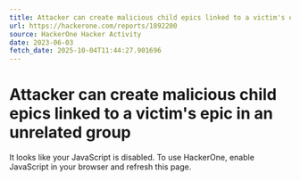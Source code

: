 ```yaml
---
title: Attacker can create malicious child epics linked to a victim's epic in an unrelated group
url: https://hackerone.com/reports/1892200
source: HackerOne Hacker Activity
date: 2023-06-03
fetch_date: 2025-10-04T11:44:27.901696
---
```


# Attacker can create malicious child epics linked to a victim's epic in an unrelated group

It looks like your JavaScript is disabled. To use HackerOne, enable JavaScript in your browser and refresh this page.